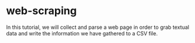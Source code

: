 # web-scraping
In this tutorial, we will collect and parse a web page in order to grab textual data and write the information we have gathered to a CSV file.
